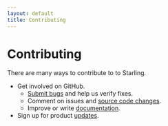 ```yaml
---
layout: default
title: Contributing
---
```


# Contributing

There are many ways to contribute to to Starling.

- Get involved on GitHub.
  - [Submit bugs](https://github.com/filecoin-project/starling/issues) and help us verify fixes.
  - Comment on issues and [source code changes](https://github.com/filecoin-project/starling/pulls).
  - Improve or write [documentation](https://github.com/filecoin-project/starling/tree/gh-pages).
- Sign up for product [updates](https://starlingstorage.io).